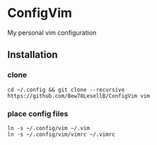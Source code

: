 # ConfigVim
My personal vim configuration

## Installation

### clone

```shell
cd ~/.config && git clone --recursive https://github.com/Bew78LesellB/ConfigVim vim
```

### place config files

```shell
ln -s ~/.config/vim ~/.vim
ln -s ~/.config/vim/vimrc ~/.vimrc
```
